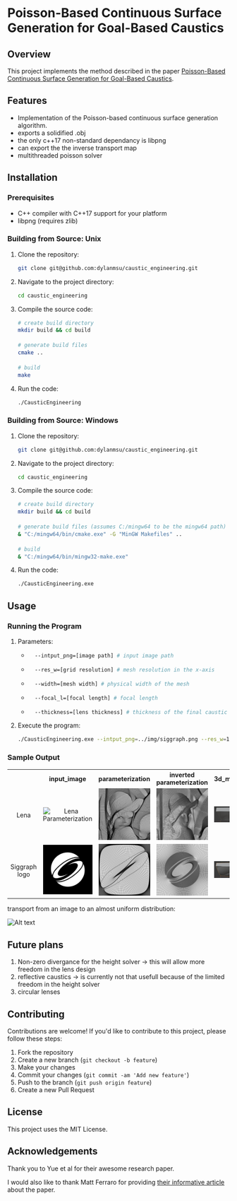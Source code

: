 # Poisson-Based Continuous Surface Generation for Goal-Based Caustics

## Overview

This project implements the method described in the paper [Poisson-Based Continuous Surface Generation for Goal-Based Caustics](http://www.cs.columbia.edu/~yonghao/tog14/yue-continuous-caustics-lens.pdf).

## Features

- Implementation of the Poisson-based continuous surface generation algorithm.
- exports a solidified .obj
- the only c++17 non-standard dependancy is libpng
- can export the the inverse transport map
- multithreaded poisson solver

## Installation

### Prerequisites

- C++ compiler with C++17 support for your platform
- libpng (requires zlib)

### Building from Source: Unix

1. Clone the repository:

    ```bash
    git clone git@github.com:dylanmsu/caustic_engineering.git
    ```

2. Navigate to the project directory:

    ```bash
    cd caustic_engineering
    ```

3. Compile the source code:

    ```bash
    # create build directory
    mkdir build && cd build

    # generate build files
    cmake ..

    # build
    make
    ```

4. Run the code:
    ```bash
    ./CausticEngineering
    ```

### Building from Source: Windows
1. Clone the repository:

    ```bash
    git clone git@github.com:dylanmsu/caustic_engineering.git
    ```

2. Navigate to the project directory:

    ```bash
    cd caustic_engineering
    ```

3. Compile the source code:

    ```bash
    # create build directory
    mkdir build && cd build

    # generate build files (assumes C:/mingw64 to be the mingw64 path)
    & "C:/mingw64/bin/cmake.exe" -G "MinGW Makefiles" .. 

    # build
    & "C:/mingw64/bin/mingw32-make.exe"
    ```

4. Run the code:
    ```bash
    ./CausticEngineering.exe
    ```

## Usage

### Running the Program

1. Parameters:
    - ```bash
        --intput_png=[image path] # input image path
    - ```bash
        --res_w=[grid resolution] # mesh resolution in the x-axis
    - ```bash
        --width=[mesh width] # physical width of the mesh
    - ```bash
        --focal_l=[focal length] # focal length
    - ```bash
        --thickness=[lens thickness] # thickness of the final caustic lens
2. Execute the program:

    ```bash
    ./CausticEngineering.exe --intput_png=../img/siggraph.png --res_w=100 --width=0.5 --focal_l=1.5 --thickness=0.1
    ```

### Sample Output
<table style="width: 100%;">
  <tr>
    <th style="text-align: center;"></th>
    <th style="text-align: center;">input_image</th>
    <th style="text-align: center;">parameterization</th>
    <th style="text-align: center;">inverted parameterization</th>
    <th style="text-align: center;">3d_model</th>
    <th style="text-align: center;">simulation</th>
  </tr>
  <tr>
    <td style="text-align: center;">Lena</td>
    <td style="text-align: center;"><img src="./img/lena.png" alt="Lena Parameterization"></td>
    <td style="text-align: center;"><img src="./doc/lena_parameterization.svg" alt="Lena Parameterization" width="500"></td>
    <td style="text-align: center;"><img src="./doc/lena_inverted.svg" alt="Lena Inverted Parameterization" width="500"></td>
    <td style="text-align: center;"><img src="./doc/lena_3d.png" alt="Lena 3D Model"></td>
    <td style="text-align: center;"><img src="./doc/lena_sim.png" alt="Lena Simulation"></td>
  </tr>
  <tr>
    <td style="text-align: center;">Siggraph logo</td>
    <td style="text-align: center;"><img src="./img/siggraph.png" alt="Lena Parameterization"></td>
    <td style="text-align: center;"><img src="./doc/siggraph_parameterization.svg" alt="Siggraph Parameterization" width="500"></td>
    <td style="text-align: center;"><img src="./doc/siggraph_inverted.svg" alt="Siggraph Inverted Parameterization" width="500"></td>
    <td style="text-align: center;"><img src="./doc/siggraph_3d.png" alt="Siggraph 3D Model"></td>
    <td style="text-align: center;"><img src="./doc/siggraph_sim.png" alt="Siggraph Simulation"></td>
  </tr>
</table>

transport from an image to an almost uniform distribution:

![Alt text](./doc/lena_parameterization.gif)

## Future plans

1. Non-zero divergance for the height solver -> this will allow more freedom in the lens design
2. reflective caustics -> is currently not that usefull because of the limited freedom in the height solver
3. circular lenses

## Contributing

Contributions are welcome! If you'd like to contribute to this project, please follow these steps:

1. Fork the repository
2. Create a new branch (`git checkout -b feature`)
3. Make your changes
4. Commit your changes (`git commit -am 'Add new feature'`)
5. Push to the branch (`git push origin feature`)
6. Create a new Pull Request

## License

This project uses the MIT License.

## Acknowledgements

Thank you to Yue et al for their awesome research paper.

I would also like to thank Matt Ferraro for providing [their informative article](https://mattferraro.dev/posts/caustics-engineering) about the paper.

